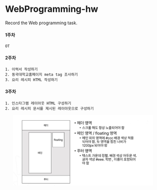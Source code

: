 # WebProgramming-hw
Record the Web programming task.

#### 1주차
    OT

#### 2주차
    1. 이력서 작성하기
    2. 동국대학교홈페이지 meta tag 조사하기
    3. 요리 레시피 HTML 작성하기

#### 3주차
    1. 인스타그램 레이아웃 HTML 구성하기
    2. 요리 레시피 문서를 제시된 레이아웃으로 구성하기
<p align="center"><img src="3주차\3주차레이아웃.JPG" width="90%" height="auto"></p>